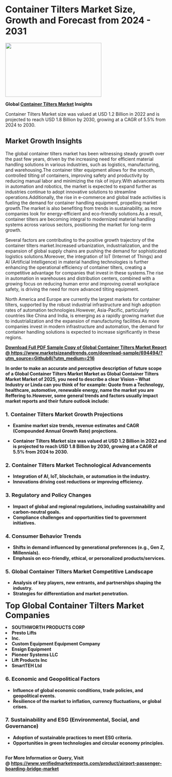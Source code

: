 <H1>Container Tilters Market Size, Growth and Forecast from 2024 - 2031</H1><img class="aligncenter size-medium wp-image-584254" src="https://thirdeyenews.in/wp-content/uploads/2024/09/Global-Market-Research-300x168.jpeg" alt="" width="300" height="168" /><p><strong>Global&nbsp;<a href="https://www.marketsizeandtrends.com/download-sample/694494/?utm_source=Github8j?utm_medium=216">Container Tilters Market</a> Insights</strong></p><p>Container Tilters Market size was valued at USD 1.2 Billion in 2022 and is projected to reach USD 1.8 Billion by 2030, growing at a CAGR of 5.5% from 2024 to 2030.</p><p><h2>Market Growth Insights</h2> <p>The global container tilters market has been witnessing steady growth over the past few years, driven by the increasing need for efficient material handling solutions in various industries, such as logistics, manufacturing, and warehousing.The container tilter equipment allows for the smooth, controlled tilting of containers, improving safety and productivity by reducing manual labor and minimizing the risk of injury.With advancements in automation and robotics, the market is expected to expand further as industries continue to adopt innovative solutions to streamline operations.Additionally, the rise in e-commerce and global trade activities is fueling the demand for container handling equipment, propelling market growth.The market is also benefiting from trends in sustainability, as more companies look for energy-efficient and eco-friendly solutions.As a result, container tilters are becoming integral to modernized material handling systems across various sectors, positioning the market for long-term growth.</p> <p><strong><a href="#"></a></strong></p> <p>Several factors are contributing to the positive growth trajectory of the container tilters market.Increased urbanization, industrialization, and the expansion of global supply chains are pushing the demand for sophisticated logistics solutions.Moreover, the integration of IoT (Internet of Things) and AI (Artificial Intelligence) in material handling technologies is further enhancing the operational efficiency of container tilters, creating a competitive advantage for companies that invest in these systems.The rise in automation in warehouses and distribution centers, combined with a growing focus on reducing human error and improving overall workplace safety, is driving the need for more advanced tilting equipment.</p> <p>North America and Europe are currently the largest markets for container tilters, supported by the robust industrial infrastructure and high adoption rates of automation technologies.However, Asia-Pacific, particularly countries like China and India, is emerging as a rapidly growing market due to industrialization and the expansion of manufacturing facilities.As more companies invest in modern infrastructure and automation, the demand for container handling solutions is expected to increase significantly in these regions.</p> <p><strong><a href="#"></p><p><span class=""><strong>Download Full PDF Sample Copy of Global Container Tilters Market Report</strong> @ <a href="https://www.marketsizeandtrends.com/download-sample/694494/?utm_source=Github8j?utm_medium=216" target="_blank">https://www.marketsizeandtrends.com/download-sample/694494/?utm_source=Github8j?utm_medium=216</a></span></p><p>In order to make an accurate and perceptive description of future scope of a Global&nbsp;Container Tilters Market Market as Global&nbsp;Container Tilters Market Market of 2025, you need to describe a clear Vision &ndash; What Industry or Linda can you think of for example: Quote from a Technology, healthcare, automotive, renewable energy, name the market you are Reffering to.However, some general trends and factors usually impact market reports and their future outlook include:</p><h3>1.&nbsp;<strong>Container Tilters Market Growth Projections</strong></h3><ul><li>Examine market size trends, revenue estimates and CAGR (Compounded Annual Growth Rate) projections.</li><li><p>Container Tilters Market size was valued at USD 1.2 Billion in 2022 and is projected to reach USD 1.8 Billion by 2030, growing at a CAGR of 5.5% from 2024 to 2030.</p></li></ul><h3>2.&nbsp;<strong>Container Tilters Market Technological Advancements</strong></h3><ul><li>Integration of AI, IoT, blockchain, or automation in the industry.</li><li>Innovations driving cost reductions or improving efficiency.</li></ul><h3>3.&nbsp;<strong>Regulatory and Policy Changes</strong></h3><ul><li>Impact of global and regional regulations, including sustainability and carbon-neutral goals.</li><li>Compliance challenges and opportunities tied to government initiatives.</li></ul><h3>4.&nbsp;<strong>Consumer Behavior Trends</strong></h3><ul><li>Shifts in demand influenced by generational preferences (e.g., Gen Z, Millennials).</li><li>Emphasis on eco-friendly, ethical, or personalized products/services.</li></ul><h3>5.&nbsp;<strong>Global Container Tilters Market Competitive Landscape</strong></h3><ul><li>Analysis of key players, new entrants, and partnerships shaping the industry.</li><li>Strategies for differentiation and market penetration.</li></ul><p data-pm-slice="1 1 []"><span style="color: inherit; font-family: inherit; font-size: 25px;">Top Global Container Tilters Market Companies</span></p><div class="" data-test-id=""><p><li>SOUTHWORTH PRODUCTS CORP</li><li> Presto Lifts</li><li> Inc.</li><li> Custom Equipment Equipment Company</li><li> Ensign Equipment</li><li> Pioneer Systems LLC</li><li> Lift Products Inc</li><li> SmartTEH Ltd</li></p></div><h3>6.&nbsp;<strong>Economic and Geopolitical Factors</strong></h3><ul><li>Influence of global economic conditions, trade policies, and geopolitical events.</li><li>Resilience of the market to inflation, currency fluctuations, or global crises.</li></ul><h3>7.&nbsp;<strong>Sustainability and ESG (Environmental, Social, and Governance)</strong></h3><ul><li>Adoption of sustainable practices to meet ESG criteria.</li><li>Opportunities in green technologies and circular economy principles.</li></ul><h2><strong style="font-size: 14px;">For More Information or Query, Visit @&nbsp;</strong><a style="background-color: #ffffff; font-size: 14px;" href="https://www.marketsizeandtrends.com/report/container-tilters-market/" target="_blank">https://www.verifiedmarketreports.com/product/airport-passenger-boarding-bridge-market</a></h2>